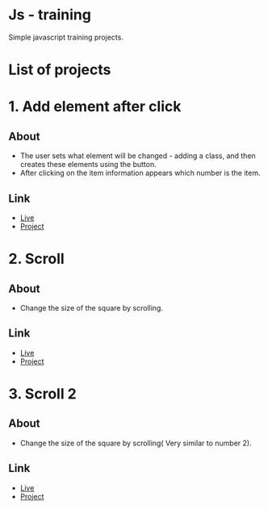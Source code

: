 # Js - training #
Simple javascript training projects.


# List of projects #
# 1. Add element after click #
## About ## 
* The user sets what element will be changed - adding a class, and then creates these elements using the button.
* After clicking on the item information appears which number is the item.

## Link ##
* [Live](https://onion-kamil.github.io/js-training/add-element-after-click/) 
* [Project](add-element-after-click/)

# 2. Scroll #
## About ## 
* Change the size of the square by scrolling.

## Link ##
* [Live](https://onion-kamil.github.io/js-training/scroll/) 
* [Project](scroll/)

# 3. Scroll 2 #
## About ## 
* Change the size of the square by scrolling(
Very similar to number 2).

## Link ##
* [Live](https://onion-kamil.github.io/js-training/scroll-2/) 
* [Project](scroll-2/)

